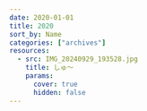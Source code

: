 ```yaml
---
date: 2020-01-01
title: 2020
sort_by: Name
categories: ["archives"]
resources:
  - src: IMG_20240929_193528.jpg
    title: しゅ～
    params:
      cover: true
      hidden: false
---
```

